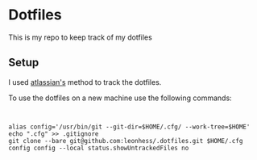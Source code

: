 # Dotfiles
This is my repo to keep track of my dotfiles

## Setup 
I used [atlassian's](https://www.atlassian.com/git/tutorials/dotfiles) method to track the dotfiles.

To use the dotfiles on a new machine use the following commands:

```


alias config='/usr/bin/git --git-dir=$HOME/.cfg/ --work-tree=$HOME'
echo ".cfg" >> .gitignore
git clone --bare git@github.com:leonhess/.dotfiles.git $HOME/.cfg
config config --local status.showUntrackedFiles no
```
